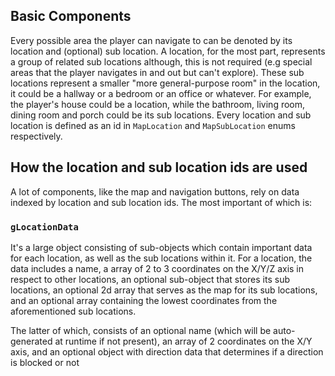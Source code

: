 ## Basic Components
Every possible area the player can navigate to can be denoted by its location and (optional) sub location. A location, for the most part, represents a group of related sub locations although, this is not required (e.g special areas that the player navigates in and out but can't explore). These sub locations represent a smaller "more general-purpose room" in the location, it could be a hallway or a bedroom or an office or whatever. For example, the player's house could be a location, while the bathroom, living room, dining room and porch could be its sub locations. Every location and sub location is defined as an id in `MapLocation` and `MapSubLocation` enums respectively.

## How the location and sub location ids are used
A lot of components, like the map and navigation buttons, rely on data indexed by location and sub location ids. The most important of which is:

### `gLocationData`
It's a large object consisting of sub-objects which contain important data for each location, as well as the sub locations within it. For a location, the data includes a name, a array of 2 to 3 coordinates on the X/Y/Z axis in respect to other locations, an optional sub-object that stores its sub locations, an optional 2d array that serves as the map for its sub locations, and an optional array containing the lowest coordinates from the aforementioned sub locations.

The latter of which, consists of an optional name (which will be auto-generated at runtime if not present), an array of 2 coordinates on the X/Y axis, and an optional object with direction data that determines if a direction is blocked or not